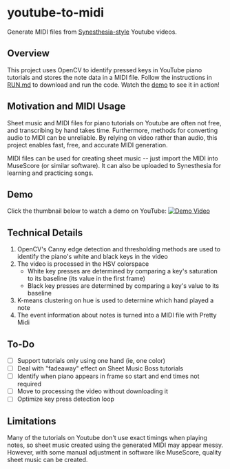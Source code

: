 # youtube-to-midi
Generate MIDI files from [Synesthesia-style](https://www.youtube.com/watch?v=QCNVEsk3pcw) Youtube videos. 

## Overview
This project uses OpenCV to identify pressed keys in YouTube piano tutorials and stores the note data in a MIDI file. Follow the instructions in [RUN.md](RUN.md) to download and run the code. Watch the [demo](https://www.youtube.com/watch?v=-JE1TyBCnUU) to see it in action!

## Motivation and MIDI Usage
Sheet music and MIDI files for piano tutorials on Youtube are often not free, and transcribing by hand takes time. Furthermore, methods for converting audio to MIDI can be unreliable. By relying on video rather than audio, this project enables fast, free, and accurate MIDI generation.

MIDI files can be used for creating sheet music -- just import the MIDI into MuseScore (or similar software). It can also be uploaded to Synesthesia for learning and practicing songs.

## Demo
Click the thumbnail below to watch a demo on YouTube:
[![Demo Video](https://img.youtube.com/vi/-JE1TyBCnUU/0.jpg)](https://www.youtube.com/watch?v=-JE1TyBCnUU)

## Technical Details
1. OpenCV's Canny edge detection and thresholding methods are used to identify the piano's white and black keys in the video
2. The video is processed in the HSV colorspace
    * White key presses are determined by comparing a key's saturation to its baseline (its value in the first frame)
    * Black key presses are determined by comparing a key's value to its baseline
3. K-means clustering on hue is used to determine which hand played a note
4. The event information about notes is turned into a MIDI file with Pretty Midi

## To-Do
- [ ] Support tutorials only using one hand (ie, one color)
- [ ] Deal with "fadeaway" effect on Sheet Music Boss tutorials
- [ ] Identify when piano appears in frame so start and end times not required
- [ ] Move to processing the video without downloading it
- [ ] Optimize key press detection loop

## Limitations
Many of the tutorials on Youtube don't use exact timings when playing notes, so sheet music created using the generated MIDI may appear messy. However, with some manual adjustment in software like MuseScore, quality sheet music can be created.